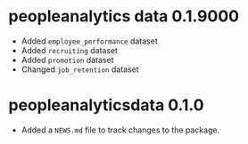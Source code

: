 # peopleanalytics data 0.1.9000

* Added `employee_performance` dataset
* Added `recruiting` dataset
* Added `promotion` dataset
* Changed `job_retention` dataset

# peopleanalyticsdata 0.1.0

* Added a `NEWS.md` file to track changes to the package.

